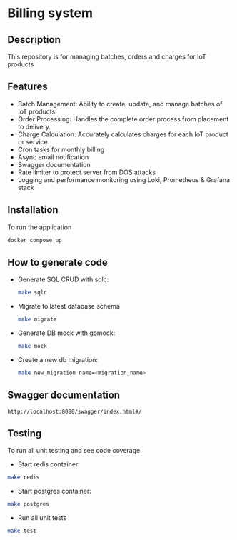 # Billing system

## Description

This repository is for managing batches, orders and charges for IoT products
## Features
* Batch Management: Ability to create, update, and manage batches of IoT products.
* Order Processing: Handles the complete order process from placement to delivery.
* Charge Calculation: Accurately calculates charges for each IoT product or service.
* Cron tasks for monthly billing
* Async email notification
* Swagger documentation
* Rate limiter to protect server from DOS attacks
* Logging and performance monitoring using Loki, Prometheus & Grafana stack

## Installation
To run the application

```bash
docker compose up
```

## How to generate code

- Generate SQL CRUD with sqlc:

    ```bash
    make sqlc
    ```
- Migrate to latest database schema
    ```bash
    make migrate
    ```

- Generate DB mock with gomock:

    ```bash
    make mock
    ```

- Create a new db migration:

    ```bash
    make new_migration name=<migration_name>
    ```

## Swagger documentation
```
http://localhost:8080/swagger/index.html#/
```
## Testing
To run all unit testing and see code coverage
- Start redis container:
```bash
make redis
```
- Start postgres container:
```bash
make postgres
```
- Run all unit tests

```bash
make test
```
